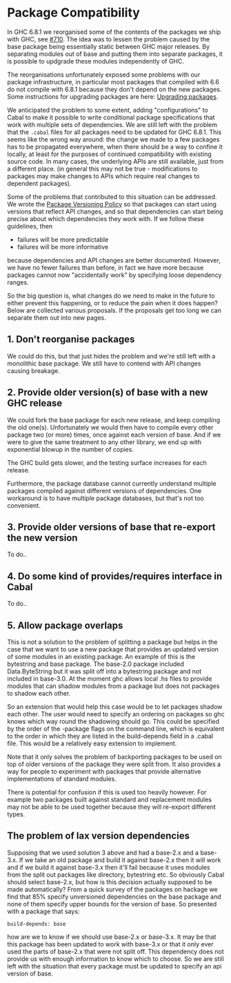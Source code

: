 # Package Compatibility


In GHC 6.8.1 we reorganised some of the contents of the packages we ship with GHC, see [\#710](https://gitlab.haskell.org//ghc/ghc/issues/710).  The idea was to lessen the problem caused by the base package being essentially static between GHC major releases.  By separating modules out of base and putting them into separate packages, it is possible to updgrade these modules independently of GHC.


The reorganisations unfortunately exposed some problems with our package infrastructure, in particular most packages that compiled with 6.6 do not compile with 6.8.1 because they don't depend on the new packages.  Some instructions for upgrading packages are here: [ Upgrading packages](http://haskell.org/haskellwiki/Upgrading_packages).


We anticipated the problem to some extent, adding "configurations" to Cabal to make it possible to write conditional package specifications that work with multiple sets of dependencies.  We are still left with the problem that the `.cabal` files for all packages need to be updated for GHC 6.8.1.  This seems like the wrong way around: the change we made to a few packages has to be propagated everywhere, when there should be a way to confine it locally, at least for the purposes of continued compatibility with existing source code.  In many cases, the underlying APIs are still available, just from a different place.  (in general this may not be true - modifications to packages may make changes to APIs which require real changes to dependent packages).


Some of the problems that contributed to this situation can be addressed.  We wrote the [ Package Versioning Policy](http://haskell.org/haskellwiki/Package_versioning_policy) so that packages can start using versions that reflect API changes, and so that dependencies can start being precise about which dependencies they work with. If we follow these guidelines, then 

- failures will be more predictable
- failures will be more informative


because dependencies and API changes are better documented.  However, we have no fewer failures than before, in fact we have more because packages cannot now "accidentally work" by specifying loose dependency ranges.


So the big question is, what changes do we need to make in the future to either prevent this happening, or to reduce the pain when it does happen?  Below are collected various proposals.  If the proposals get too long we can separate them out into new pages.

## 1. Don't reorganise packages


We could do this, but that just hides the problem and we're still left with a monolithic base package.  We still have to contend with API changes causing breakage.

## 2. Provide older version(s) of base with a new GHC release


We could fork the base package for each new release, and keep compiling the old one(s).  Unfortunately we would then have to compile every other package two (or more) times, once against each version of base.  And if we were to give the same treatment to any other library, we end up with exponential blowup in the number of copies.


The GHC build gets slower, and the testing surface increases for each release.


Furthermore, the package database cannot currently understand multiple packages compiled against different versions of dependencies.  One workaround is to have multiple package databases, but that's not too convenient.

## 3. Provide older versions of base that re-export the new version


To do..

## 4. Do some kind of provides/requires interface in Cabal


To do..

## 5. Allow package overlaps


This is not a solution to the problem of splitting a package but helps in the case that we want to use a new package that provides an updated version of some modules in an existing package. An example of this is the bytestring and base package. The base-2.0 package included Data.ByteString but it was split off into a bytestring package and not included in base-3.0. At the moment ghc allows local .hs files to provide modules that can shadow modules from a package but does not packages to shadow each other.


So an extension that would help this case would be to let packages shadow each other. The user would need to specify an ordering on packages so ghc knows which way round the shadowing should go. This could be specified by the order of the -package flags on the command line, which is equivalent to the order in which they are listed in the build-depends field in a .cabal file. This would be a relatively easy extension to implement.


Note that it only solves the problem of backporting packages to be used on top of older versions of the package they were split from. It also provides a way for people to experiment with packages that provide alternative implementations of standard modules. 


There is potential for confusion if this is used too heavily however. For example two packages built against standard and replacement modules may not be able to be used together because they will re-export different types.

## The problem of lax version dependencies


Supposing that we used solution 3 above and had a base-2.x and a base-3.x. If we take an old package and build it against base-2.x then it will work and if we build it against base-3.x then it'll fail because it uses modules from the split out packages like directory, bytestring etc. So obviously Cabal should select base-2.x, but how is this decision actually supposed to be made automatically? From a quick survey of the packages on hackage we find that 85% specify unversioned dependencies on the base package and none of them specify upper bounds for the version of base. So presented with a package that says:

```wiki
build-depends: base
```


how are we to know if we should use base-2.x or base-3.x. It may be that this package has been updated to work with base-3.x or that it only ever used the parts of base-2.x that were not split off. This dependency does not provide us with enough information to know which to choose. So we are still left with the situation that every package must be updated to specify an api version of base.
